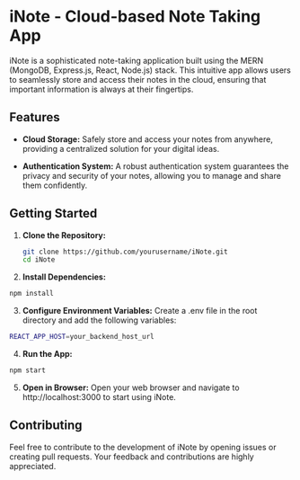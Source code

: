 
# iNote - Cloud-based Note Taking App

iNote is a sophisticated note-taking application built using the MERN (MongoDB, Express.js, React, Node.js) stack. This intuitive app allows users to seamlessly store and access their notes in the cloud, ensuring that important information is always at their fingertips.

## Features
* **Cloud Storage:** Safely store and access your notes from anywhere, providing a centralized solution for your digital ideas.

* **Authentication System:** A robust authentication system guarantees the privacy and security of your notes, allowing you to manage and share them confidently.

## Getting Started

1. **Clone the Repository:**
   ```bash
   git clone https://github.com/yourusername/iNote.git
   cd iNote
   ```

2. **Install Dependencies:**
  ```bash
  npm install
  ```
3. **Configure Environment Variables:**
  Create a .env file in the root directory and add the following  variables:
  ```bash
  REACT_APP_HOST=your_backend_host_url
  ```
4. **Run the App:**
  ```bash
  npm start
  ```
5. **Open in Browser:**
Open your web browser and navigate to http://localhost:3000 to start using iNote.

## Contributing
Feel free to contribute to the development of iNote by opening issues or creating pull requests. Your feedback and contributions are highly appreciated.
